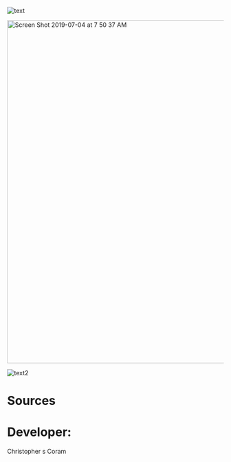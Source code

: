 ![text](https://user-images.githubusercontent.com/36040531/60665710-40407e80-9e33-11e9-82aa-22ff63cecb02.gif)

<img width="797" alt="Screen Shot 2019-07-04 at 7 50 37 AM" src="https://user-images.githubusercontent.com/36040531/60664767-b7c0de80-9e30-11e9-8328-253ae0c08e8b.png">


![text2](https://user-images.githubusercontent.com/36040531/60665913-c1981100-9e33-11e9-9ef9-c3a2355d3527.gif)



# Sources


# Developer:
Christopher s Coram
